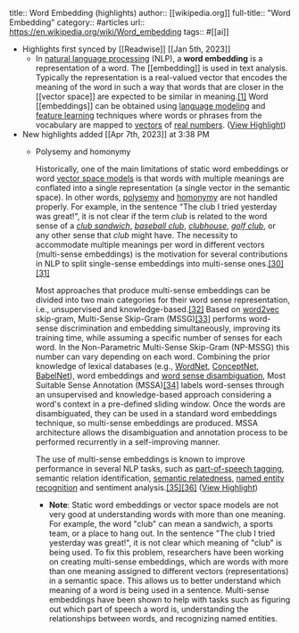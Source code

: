 title:: Word Embedding (highlights)
author:: [[wikipedia.org]]
full-title:: "Word Embedding"
category:: #articles
url:: https://en.wikipedia.org/wiki/Word_embedding
tags:: #[[ai]]

- Highlights first synced by [[Readwise]] [[Jan 5th, 2023]]
	- In [natural language processing](https://en.wikipedia.org/wiki/Natural_language_processing) (NLP), a **word embedding** is a representation of a word. The [[embedding]] is used in text analysis. Typically the representation is a real-valued vector that encodes the meaning of the word in such a way that words that are closer in the [[vector space]] are expected to be similar in meaning.[[1]](https://en.wikipedia.org/wiki/Word_embedding#cite_note-1) Word [[embeddings]] can be obtained using [language modeling](https://en.wikipedia.org/wiki/Language_model) and [feature learning](https://en.wikipedia.org/wiki/Feature_learning) techniques where words or phrases from the vocabulary are mapped to [vectors](https://en.wikipedia.org/wiki/Vector_(mathematics)) of [real numbers](https://en.wikipedia.org/wiki/Real_numbers). ([View Highlight](https://read.readwise.io/read/01gp088vzm3bexgn7cy73kwy22))
- New highlights added [[Apr 7th, 2023]] at 3:38 PM
	- Polysemy and homonymy
	  
	  Historically, one of the main limitations of static word embeddings or word [vector space models](https://en.wikipedia.org/wiki/Vector_space_model) is that words with multiple meanings are conflated into a single representation (a single vector in the semantic space). In other words, [polysemy](https://en.wikipedia.org/wiki/Polysemy) and [homonymy](https://en.wikipedia.org/wiki/Homonym) are not handled properly. For example, in the sentence "The club I tried yesterday was great!", it is not clear if the term *club* is related to the word sense of a *[club sandwich](https://en.wikipedia.org/wiki/Club_sandwich)*, *[baseball club](https://en.wikipedia.org/wiki/Baseball)*, *[clubhouse](https://en.wikipedia.org/wiki/Meeting_house)*, *[golf club](https://en.wikipedia.org/wiki/Golf_club)*, or any other sense that *club* might have. The necessity to accommodate multiple meanings per word in different vectors (multi-sense embeddings) is the motivation for several contributions in NLP to split single-sense embeddings into multi-sense ones.[[30]](https://en.wikipedia.org/wiki/Word_embedding#cite_note-30)[[31]](https://en.wikipedia.org/wiki/Word_embedding#cite_note-31)
	  
	  Most approaches that produce multi-sense embeddings can be divided into two main categories for their word sense representation, i.e., unsupervised and knowledge-based.[[32]](https://en.wikipedia.org/wiki/Word_embedding#cite_note-32) Based on [word2vec](https://en.wikipedia.org/wiki/Word2vec) skip-gram, Multi-Sense Skip-Gram (MSSG)[[33]](https://en.wikipedia.org/wiki/Word_embedding#cite_note-33) performs word-sense discrimination and embedding simultaneously, improving its training time, while assuming a specific number of senses for each word. In the Non-Parametric Multi-Sense Skip-Gram (NP-MSSG) this number can vary depending on each word. Combining the prior knowledge of lexical databases (e.g., [WordNet](https://en.wikipedia.org/wiki/WordNet), [ConceptNet](https://en.wikipedia.org/wiki/Open_Mind_Common_Sense), [BabelNet](https://en.wikipedia.org/wiki/BabelNet)), word embeddings and [word sense disambiguation](https://en.wikipedia.org/wiki/Word_sense_disambiguation), Most Suitable Sense Annotation (MSSA)[[34]](https://en.wikipedia.org/wiki/Word_embedding#cite_note-34) labels word-senses through an unsupervised and knowledge-based approach considering a word's context in a pre-defined sliding window. Once the words are disambiguated, they can be used in a standard word embeddings technique, so multi-sense embeddings are produced. MSSA architecture allows the disambiguation and annotation process to be performed recurrently in a self-improving manner.
	  
	  The use of multi-sense embeddings is known to improve performance in several NLP tasks, such as [part-of-speech tagging](https://en.wikipedia.org/wiki/Part-of-speech_tagging), semantic relation identification, [semantic relatedness](https://en.wikipedia.org/wiki/Semantic_relatedness), [named entity recognition](https://en.wikipedia.org/wiki/Named_entity_recognition) and sentiment analysis.[[35]](https://en.wikipedia.org/wiki/Word_embedding#cite_note-:1-35)[[36]](https://en.wikipedia.org/wiki/Word_embedding#cite_note-36) ([View Highlight](https://read.readwise.io/read/01gxc9qfhv57kcnp6dnpv1r89j))
		- **Note**: Static word embeddings or vector space models are not very good at understanding words with more than one meaning. For example, the word "club" can mean a sandwich, a sports team, or a place to hang out. In the sentence "The club I tried yesterday was great!", it is not clear which meaning of "club" is being used. To fix this problem, researchers have been working on creating multi-sense embeddings, which are words with more than one meaning assigned to different vectors (representations) in a semantic space. This allows us to better understand which meaning of a word is being used in a sentence. Multi-sense embeddings have been shown to help with tasks such as figuring out which part of speech a word is, understanding the relationships between words, and recognizing named entities.